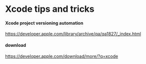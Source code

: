 # Xcode tips and tricks

#### Xcode project versioning automation  
https://developer.apple.com/library/archive/qa/qa1827/_index.html

#### download 
https://developer.apple.com/download/more/?q=xcode



